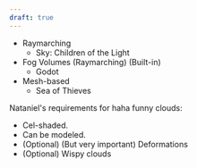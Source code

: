 ```yaml
---
draft: true
---
```

- Raymarching
	- Sky: Children of the Light
- Fog Volumes (Raymarching) (Built-in)
	- Godot
- Mesh-based
	- Sea of Thieves

Nataniel's requirements for haha funny clouds:
- Cel-shaded.
- Can be modeled.
- (Optional) (But very important) Deformations
- (Optional) Wispy clouds